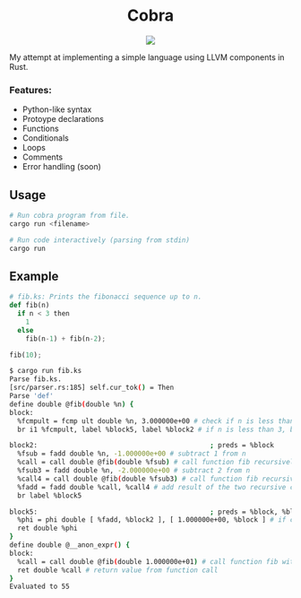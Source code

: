 <h1 align="center">Cobra</h1>


<p align="center">
  <img src="https://github.com/mahfoozm/cobra-lang/assets/95328615/d716d1e2-4a06-4b2a-8b2a-4d9d8472b6fa" />
</p>

My attempt at implementing a simple language using LLVM components in Rust.

### Features:
- Python-like syntax
- Protoype declarations
- Functions
- Conditionals
- Loops
- Comments
- Error handling (soon)

## Usage

```bash
# Run cobra program from file.
cargo run <filename>

# Run code interactively (parsing from stdin)
cargo run
```

## Example

```python
# fib.ks: Prints the fibonacci sequence up to n.
def fib(n)
  if n < 3 then
    1
  else
    fib(n-1) + fib(n-2);

fib(10);
```

```bash
$ cargo run fib.ks
Parse fib.ks.
[src/parser.rs:185] self.cur_tok() = Then
Parse 'def'
define double @fib(double %n) {
block:
  %fcmpult = fcmp ult double %n, 3.000000e+00 # check if n is less than 3 (if condition)
  br i1 %fcmpult, label %block5, label %block2 # if n is less than 3, branch to block5, otherwise to block2

block2:                                           ; preds = %block
  %fsub = fadd double %n, -1.000000e+00 # subtract 1 from n
  %call = call double @fib(double %fsub) # call function fib recursively
  %fsub3 = fadd double %n, -2.000000e+00 # subtract 2 from n
  %call4 = call double @fib(double %fsub3) # call function fib recursively
  %fadd = fadd double %call, %call4 # add result of the two recursive calls
  br label %block5

block5:                                           ; preds = %block, %block2
  %phi = phi double [ %fadd, %block2 ], [ 1.000000e+00, %block ] # if coming from block, return 1, otherwise return value from block2 (phi node, SSA)
  ret double %phi
}
define double @__anon_expr() {
block:
  %call = call double @fib(double 1.000000e+01) # call function fib with n = 10
  ret double %call # return value from function call
}
Evaluated to 55
```
